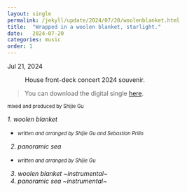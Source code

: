 ```yaml
---
layout: single
permalink: /jekyll/update/2024/07/20/woolenblanket.html
title:  "Wrapped in a woolen blanket, starlight."
date:   2024-07-20
categories: music
order: 1
---
```

Jul 21, 2024

<figure style="width: 300px" class="align-left">
  <img src="{{ site.url }}{{ site.baseurl }}/assets/images/singleCD.jpeg" alt="">
  <figcaption>House front-deck concert 2024 souvenir.</figcaption>
</figure> 

> You can download the digital single [here](https://tinyurl.com/woolenblanket).

<span style="font-size:0.8em;">mixed and produced by Shijie Gu</span>

<em>1. woolen blanket
- <span style="font-size:0.8em;">written and arranged by Shijie Gu and Sebastian Prillo</span> 
2. panoramic sea
- <span style="font-size:0.8em;">written and arranged by Shijie Gu</span> 
3. woolen blanket ~instrumental~
4. panoramic sea ~instrumental~
</em>




